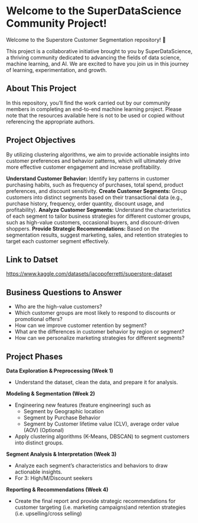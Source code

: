 # Welcome to the SuperDataScience Community Project!
Welcome to the Superstore Customer Segmentation repository! 🎉

This project is a collaborative initiative brought to you by SuperDataScience, a thriving community dedicated to advancing the fields of data science, machine learning, and AI. We are excited to have you join us in this journey of learning, experimentation, and growth.

## About This Project
In this repository, you’ll find the work carried out by our community members in completing an end-to-end machine learning project. Please note that the resources available here is not to be used or copied without referencing the appropriate authors.


## Project Objectives
By utilizing clustering algorithms, we aim to provide actionable insights into customer preferences and behavior patterns, which will ultimately drive more effective customer engagement and increase profitability.

**Understand Customer Behavior:** Identify key patterns in customer purchasing habits, such as frequency of purchases, total spend, product preferences, and discount sensitivity. 
**Create Customer Segments:** Group customers into distinct segments based on their transactional data (e.g., purchase history, frequency, order quantity, discount usage, and profitability).
**Analyze Customer Segments:** Understand the characteristics of each segment to tailor business strategies for different customer groups, such as high-value customers, occasional buyers, and discount-driven shoppers.
**Provide Strategic Recommendations:** Based on the segmentation results, suggest marketing, sales, and retention strategies to target each customer segment effectively.

## Link to Datset
https://www.kaggle.com/datasets/jacopoferretti/superstore-dataset 

## Business Questions to Answer
- Who are the high-value customers?
- Which customer groups are most likely to respond to discounts or promotional offers?
- How can we improve customer retention by segment?
- What are the differences in customer behavior by region or segment?
- How can we personalize marketing strategies for different segments?


## Project Phases
**Data Exploration & Preprocessing (Week 1)**
- Understand the dataset, clean the data, and prepare it for analysis.

**Modeling & Segmentation (Week 2)**
- Engineering new features (feature engineering) such as 
  - Segment by Geographic location
  - Segment by Purchase Behavior 
  - Segment by Customer lifetime value (CLV), average order value (AOV) (Optional)
- Apply clustering algorithms (K-Means, DBSCAN) to segment customers into distinct groups.

**Segment Analysis & Interpretation (Week 3)**
- Analyze each segment’s characteristics and behaviors to draw actionable insights. 
- For 3: High/M/Discount seekers

**Reporting & Recommendations (Week 4)**
- Create the final report and provide strategic recommendations for customer targeting (i.e. marketing campaigns)and retention strategies (i.e. upselling/cross selling)
